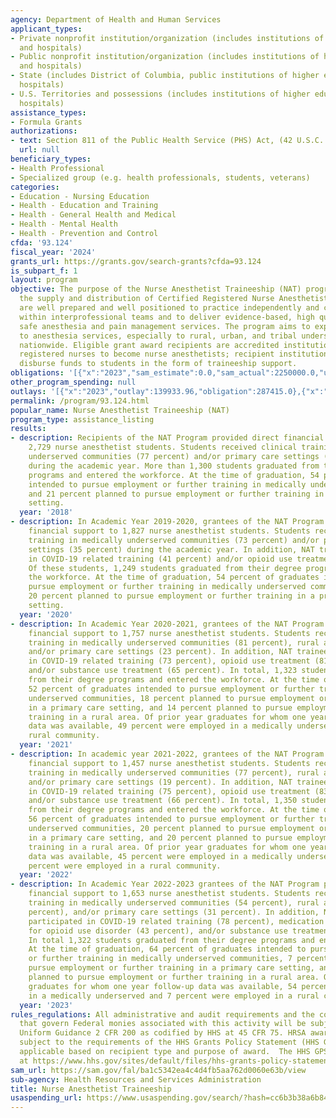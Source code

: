 ```yaml
---
agency: Department of Health and Human Services
applicant_types:
- Private nonprofit institution/organization (includes institutions of higher education
  and hospitals)
- Public nonprofit institution/organization (includes institutions of higher education
  and hospitals)
- State (includes District of Columbia, public institutions of higher education and
  hospitals)
- U.S. Territories and possessions (includes institutions of higher education and
  hospitals)
assistance_types:
- Formula Grants
authorizations:
- text: Section 811 of the Public Health Service (PHS) Act, (42 U.S.C. 296j).
  url: null
beneficiary_types:
- Health Professional
- Specialized group (e.g. health professionals, students, veterans)
categories:
- Education - Nursing Education
- Health - Education and Training
- Health - General Health and Medical
- Health - Mental Health
- Health - Prevention and Control
cfda: '93.124'
fiscal_year: '2024'
grants_url: https://grants.gov/search-grants?cfda=93.124
is_subpart_f: 1
layout: program
objective: The purpose of the Nurse Anesthetist Traineeship (NAT) program is to increase
  the supply and distribution of Certified Registered Nurse Anesthetists (CRNAs) who
  are well prepared and well positioned to practice independently and collaboratively
  within interprofessional teams and to deliver evidence-based, high quality, and
  safe anesthesia and pain management services. The program aims to expand access
  to anesthesia services, especially to rural, urban, and tribal underserved communities
  nationwide. Eligible grant award recipients are accredited institutions that educate
  registered nurses to become nurse anesthetists; recipient institutions, in turn,
  disburse funds to students in the form of traineeship support.
obligations: '[{"x":"2023","sam_estimate":0.0,"sam_actual":2250000.0,"usa_spending_actual":2458653.39},{"x":"2024","sam_estimate":0.0,"sam_actual":2231379.0,"usa_spending_actual":2175657.35},{"x":"2025","sam_estimate":0.0,"sam_actual":2250000.0,"usa_spending_actual":0.0}]'
other_program_spending: null
outlays: '[{"x":"2023","outlay":139933.96,"obligation":287415.0},{"x":"2024","outlay":0.0,"obligation":0.0},{"x":"2025","outlay":0.0,"obligation":0.0}]'
permalink: /program/93.124.html
popular_name: Nurse Anesthetist Traineeship (NAT)
program_type: assistance_listing
results:
- description: Recipients of the NAT Program provided direct financial support to
    2,729 nurse anesthetist students. Students received clinical training in medically
    underserved communities (77 percent) and/or primary care settings (45 percent)
    during the academic year. More than 1,300 students graduated from their degree
    programs and entered the workforce. At the time of graduation, 54 percent of graduates
    intended to pursue employment or further training in medically underserved communities,
    and 21 percent planned to pursue employment or further training in a primary care
    setting.
  year: '2018'
- description: In Academic Year 2019-2020, grantees of the NAT Program provided direct
    financial support to 1,827 nurse anesthetist students. Students received clinical
    training in medically underserved communities (73 percent) and/or primary care
    settings (35 percent) during the academic year. In addition, NAT trainees participated
    in COVID-19 related training (41 percent) and/or opioid use treatment (82 percent).
    Of these students, 1,249 students graduated from their degree programs and entered
    the workforce. At the time of graduation, 54 percent of graduates intended to
    pursue employment or further training in medically underserved communities, and
    20 percent planned to pursue employment or further training in a primary care
    setting.
  year: '2020'
- description: In Academic Year 2020-2021, grantees of the NAT Program provided direct
    financial support to 1,757 nurse anesthetist students. Students received clinical
    training in medically underserved communities (81 percent), rural areas (33 percent),
    and/or primary care settings (23 percent). In addition, NAT trainees participated
    in COVID-19 related training (73 percent), opioid use treatment (81 percent),
    and/or substance use treatment (65 percent). In total, 1,323 students graduated
    from their degree programs and entered the workforce. At the time of graduation,
    52 percent of graduates intended to pursue employment or further training in medically
    underserved communities, 18 percent planned to pursue employment or further training
    in a primary care setting, and 14 percent planned to pursue employment or further
    training in a rural area. Of prior year graduates for whom one year follow-up
    data was available, 49 percent were employed in a medically underserved and/or
    rural community.
  year: '2021'
- description: In academic year 2021-2022, grantees of the NAT Program provided direct
    financial support to 1,457 nurse anesthetist students. Students received clinical
    training in medically underserved communities (77 percent), rural areas (35 percent),
    and/or primary care settings (19 percent). In addition, NAT trainees participated
    in COVID-19 related training (75 percent), opioid use treatment (83 percent),
    and/or substance use treatment (66 percent). In total, 1,350 students graduated
    from their degree programs and entered the workforce. At the time of graduation,
    56 percent of graduates intended to pursue employment or further training in medically
    underserved communities, 20 percent planned to pursue employment or further training
    in a primary care setting, and 20 percent planned to pursue employment or further
    training in a rural area. Of prior year graduates for whom one year follow-up
    data was available, 45 percent were employed in a medically underserved and 10
    percent were employed in a rural community.
  year: '2022'
- description: In Academic Year 2022-2023 grantees of the NAT Program provided direct
    financial support to 1,653 nurse anesthetist students. Students received clinical
    training in medically underserved communities (54 percent), rural areas (22.3
    percent), and/or primary care settings (31 percent). In addition, NAT trainees
    participated in COVID-19 related training (78 percent), medication assisted treatment
    for opioid use disorder (43 percent), and/or substance use treatment (69 percent).
    In total 1,322 students graduated from their degree programs and entered the workforce.
    At the time of graduation, 64 percent of graduates intended to pursue employment
    or further training in medically underserved communities, 7 percent planned to
    pursue employment or further training in a primary care setting, and 20 percent
    planned to pursue employment or further training in a rural area. Of prior year
    graduates for whom one year follow-up data was available, 54 percent were employed
    in a medically underserved and 7 percent were employed in a rural community.
  year: '2023'
rules_regulations: All administrative and audit requirements and the cost principles
  that govern Federal monies associated with this activity will be subject to the
  Uniform Guidance 2 CFR 200 as codified by HHS at 45 CFR 75. HRSA awards are also
  subject to the requirements of the HHS Grants Policy Statement (HHS GPS) that are
  applicable based on recipient type and purpose of award.  The HHS GPS is available
  at https://www.hhs.gov/sites/default/files/hhs-grants-policy-statement-october-2024.pdf
sam_url: https://sam.gov/fal/ba1c5342ea4c4d4fb5aa762d0060e63b/view
sub-agency: Health Resources and Services Administration
title: Nurse Anesthetist Traineeship
usaspending_url: https://www.usaspending.gov/search/?hash=cc6b3b38a6b840b0f649542a606ee849
---
```

